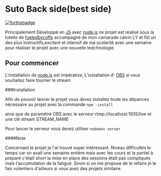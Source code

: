 # Suto Back side(best side)
[![forthebadge](https://forthebadge.com/images/badges/built-with-love.svg)](https://forthebadge.com)

Principalement Développé en [JS](https://developer.mozilla.org/fr/docs/Web/JavaScript) avec [node.js](https://nodejs.org/en/) ce projet est réalisé sous la tutelle de [fueledbycoffe](https://github.com/fueledbycoffee) accompagné de mon camarade calvin LY et fût un des plus instructifs,excitant et intensif de ma scolarité avec une semaine pour réaliser le projet avec une nouvelle tedchnologie.

## Pour commencer

L'installation de [node.js](https://nodejs.org/en/) est impérative,
L'installation d' [OBS](https://obsproject.com/fr) si vous souhaitez faire tourner le stream

###Installation

Afin de pouvoir lancer le projet vous devez installez toute les dépances nécessaire au projet avec la commande ``npm -install``

ainsi que de paramétré OBS avec le serveur rtmp://localhost:1935/live et une clé stream STREAM_NAME

Pour lancer le serveur vous devez utiliser ``nodemon server``


####Note

Concernant le projet je l'ai trouvé super intéressant. Niveau difficultés le temps car on avait une semaine entière mais avec les cours et le partiel à préparé c'était short la mise en place des sessions était pas compliqués mais l'accumulation de la fatigue. Sinon si on me propose de le refaire je le fais volentiers d'ailleurs si vous avez des projets similaire.




